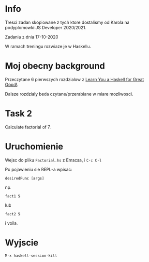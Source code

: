 # Info

Tresci zadan skopiowane z tych ktore dostalismy od Karola na podyplomowki JS Developer 2020/2021.

Zadania z dnia 17-10-2020

W ramach treningu rozwiaze je w Haskellu.

# Moj obecny background

Przeczytane 6 pierwszych rozdzialow z [Learn You a Haskell for Great Good!](http://learnyouahaskell.com/chapters).

Dalsze rozdzialy beda czytane/przerabiane w miare mozliwosci.

# Task 2

Calculate factorial of 7.

# Uruchomienie

Wejsc do pliku `Factorial.hs` z Emacsa, i `C-c C-l`

Po pojawieniu sie REPL-a wpisac:

```
desiredFunc [args]
```

np.

```
fact1 5
```

lub

```
fact2 5
```

i voila.

# Wyjscie

`M-x haskell-session-kill`
